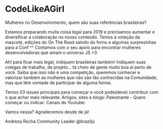 # CodeLikeAGirl
Mulheres no Desenvolvimento, quem são suas referências brasileiras?

Estamos preparando muita coisa legal para 2019 e precisamos aumentar e diversificar a colaboração no nosso conteúdo. 
Temos a votação da mascote, edições do On The Road saindo do forno e algumas surpresinhas para a Conf ^^
Contamos com o seu apoio para encontrar mulheres desenvolvedoras que amam o universo JS <3

Ah! para ficar mais legal, indiquem brasileiras também! Indiquem suas colegas de trabalho, de projeto… tá cheio de gente muito boa aí perto de você. Saiba que isso não é uma competição, queremos conhecer e valorizar também as mulheres que não são tão conhecidas na Comunidade, mas que têm vontade de participar de alguma forma.

Temos 03 issues principais para começar e você pode(deve) contribuir com o que achar mais relevante:
Artigos, sites e blogs: 
Palestrante - Quero começar ou indicar:
Canais do Youtube: 

Vamos nessa? Agradecemos desde de já!

Andreza Rocha
Community Leader
@braziljs
